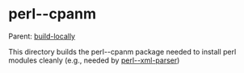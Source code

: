 perl--cpanm
==========================

Parent: [build-locally](../../README.md)

This directory builds the perl--cpanm package needed to install perl modules cleanly (e.g., needed by [perl--xml-parser](../perl--xml-parser/README.md))

